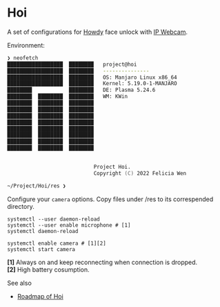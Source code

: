 # Hoi
A set of configurations for [Howdy](https://github.com/boltgolt/howdy) face unlock with [IP Webcam](https://market.android.com/details?id=com.pas.webcam).  

Environment:

```zsh
❯ neofetch
██████████████████  ████████   project@hoi 
██████████████████  ████████   --------------- 
██████████████████  ████████   OS: Manjaro Linux x86_64 
██████████████████  ████████   Kernel: 5.19.0-1-MANJARO 
████████            ████████   DE: Plasma 5.24.6 
████████  ████████  ████████   WM: KWin
████████  ████████  ████████
████████  ████████  ████████
████████  ████████  ████████
████████  ████████  ████████
████████  ████████  ████████
████████  ████████  ████████
████████  ████████  ████████
████████  ████████  ████████
                               

                            Project Hoi. 
                            Copyright (C) 2022 Felicia Wen

~/Project/Hoi/res ❯ 
```

Configure your `camera` options.
Copy files under /res to its correspended directory.

```shell
systemctl --user daemon-reload
systemctl --user enable microphone # [1]
systemctl daemon-reload
```

```shell
systemctl enable camera # [1][2]
systemctl start camera
```

**[1]** Always on and keep reconnecting when connection is dropped.  
**[2]** High battery cosumption.  

See also  

- [Roadmap of Hoi](https://felicia.pages.dev/2022/07/24/howdy的安装经历/)  
